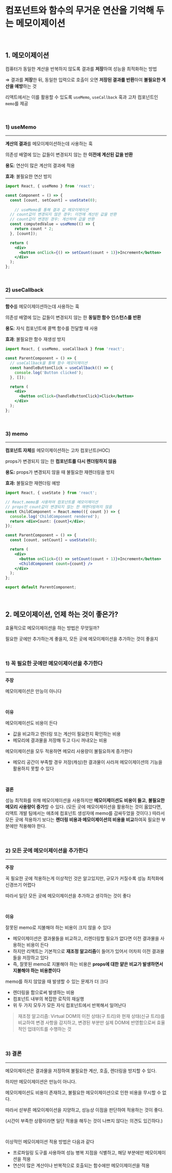 # 컴포넌트와 함수의 무거운 연산을 기억해 두는 메모이제이션

<br>

## 1. 메모이제이션

컴퓨터가 동일한 계산을 반복하지 않도록 결과를 **저장**하여 성능을 최적화하는 방법

⇒ 결과를 **저장**한 뒤, 동일한 입력으로 호출이 오면 **저장된 결과를 반환**하여 **불필요한 계산을 예방**하는 것

리액트에서는 이를 활용할 수 있도록 `useMemo`, `useCallback` 훅과 고차 컴포넌트인 `memo`를 제공

<br>

### 1) useMemo

---

**계산의 결과**를 메모이제이션하는데 사용하는 훅

의존성 배열에 있는 값들이 변경되지 않는 한 **이전에 계산된 값을 반환**

**용도**: 연산이 많은 계산의 결과에 적용

**효과**: 불필요한 연산 방지 

```jsx
import React, { useMemo } from 'react';

const Component = () => {
  const [count, setCount] = useState(0);
 
	// useMemo를 통해 결과 값 메모이제이션
  // count값이 변경되지 않은 경우: 이전에 계산된 값을 반환
  // count값이 변경된 경우: 계산하여 값을 반환
  const computedValue = useMemo(() => {
    return count * 2;
  }, [count]);

  return (
    <div>
      <button onClick={() => setCount(count + 1)}>Increment</button>
    </div>
  );
};
```

<br>

### 2) useCallback

---

**함수**를 메모이제이션하는데 사용하는 훅

의존성 배열에 있는 값들이 변경되지 않는 한 **동일한 함수 인스턴스를 반환**

**용도**: 자식 컴포넌트에 콜백 함수를 전달할 때 사용

**효과**: 불필요한 함수 재생성 방지 

```jsx
import React, { useMemo, useCallback } from 'react';

const ParentComponent = () => {
  // useCallback을 통해 함수 메모이제이션
  const handleButtonClick = useCallback(() => {
    console.log('Button clicked');
  }, []);

  return (
    <div>
      <button onClick={handleButtonClick}>Click</button>
    </div>
  );
};
```

<br>

### 3) memo

---

**컴포넌트 자체**를 메모이제이션하는 고차 컴포넌트(HOC)

props가 변경되지 않는 한 **컴포넌트를 다시 렌더링하지 않음**

**용도:** props가 변경되지 않을 때 불필요한 재렌더링을 방지

**효과:** 불필요한 재렌더링 예방

```jsx
import React, { useState } from 'react';

// React.memo를 사용하여 컴포넌트를 메모이제이션
// props인 count값이 변경되지 않는 한 재랜더링하지 않음
const ChildComponent = React.memo(({ count }) => {
  console.log('ChildComponent rendered');
  return <div>Count: {count}</div>;
});

const ParentComponent = () => {
  const [count, setCount] = useState(0);

  return (
    <div>
      <button onClick={() => setCount(count + 1)}>Increment</button>
      <ChildComponent count={count} />
    </div>
  );
};

export default ParentComponent;

```

<br>

## 2. 메모이제이션, 언제 하는 것이 좋은가?

효율적으로 메모이제이션을 하는 방법은 무엇일까?

필요한 곳에만 추가하는게 좋을지, 모든 곳에 메모이제이션을 추가하는 것이 좋을지

<br>

### 1) 꼭 필요한 곳에만 메모이제이션을 추가한다

---

**주장**

메모이제이션은 만능이 아니다

<br>

**이유**

메모이제이션도 비용이 든다 

- 값을 비교하고 렌더링 또는 계산이 필요한지 확인하는 비용
- 메모리에 결과물을 저장해 두고 다시 꺼내오는 비용

메모이제이션을 모두 적용하면 메모리 사용량이 불필요하게 증가한다

- 메모리 공간이 부족할 경우 저장(캐싱)한 결과물이 사라져 메모이제이션의 기능을 활용하지 못할 수 있다

<br>

**결론**

성능 최적화를 위해 메모이제이션을 사용하지만 **메모이제이션도 비용이 들고**, **불필요한 메모리 사용량이 증가**할 수 있다. (모든 곳에 메모이제이션을 활용하는 것이 옳았다면, 리액트 개발 팀에서는 애초에 컴포넌트 생성자에 memo를 감싸두었을 것이다.) 따라서 모든 곳에 적용하기 보다는 **렌더링 비용과 메모이제이션의 비용을 비교**하여꼭 필요한 부분에만 적용해야 한다.

<br>

### 2) 모든 곳에 메모이제이션을 추가한다

---

**주장**

꼭 필요한 곳에 적용하는게 이상적인 것은 알고있지만, 규모가 커질수록 성능 최적화에 신경쓰기 어렵다

따라서 일단 모든 곳에 메모이제이션을 추가하고 생각하는 것이 좋다

<br>

**이유**

잘못된 memo로 지불해야 하는 비용이 크지 않을 수 있다

- 메모이제이션은 결과물들을 비교하고, 리렌더링할 필요가 없다면 이전 결과물을 사용하는 비용이 든다
- 하지만 리액트는 기본적으로 **재조정 알고리즘**이 들어가 있어서 어차피 이전 결과물들을 저장하고 있다
- 즉, 잘못된 memo로 지불해야 하는 비용은 **props에 대한 얕은 비교가 발생하면서 지불해야 하는 비용뿐이다**

memo를 하지 않았을 때 발생할 수 있는 문제가 더 크다

- 렌더링을 함으로써 발생하는 비용
- 컴포넌트 내부의 복잡한 로직의 재실행
- 위 두 가지 모두가 모든 자식 컴포넌트에서 반복해서 일어난다

> 재조정 알고리즘: Virtual DOM의 이전 상태(구 트리)와 현재 상태(신규 트리)를 비교하여 변경 사항을 감지하고, 변경된 부분만 실제 DOM에 반영함으로써 효율적인 업데이트를 수행하는 것
> 

<br>

### 3) 결론

---

메모이제이션은 결과물을 저장하여 불필요한 계산, 호출, 렌더링을 방지할 수 있다. 

하지만 메모이제이션은 만능이 아니다. 

메모이제이션도 비용이 존재하고, 불필요한 메모이제이션으로 인한 비용을 무시할 수 없다. 

따라서 섣부른 메모이제이션을 지양하고, 성능상 이점을 판단하여 적용하는 것이 좋다.

(시간이 부족한 상황이라면 일단 적용을 해두는 것이 나쁘지 않다는 의견도 있긴하다.)

<br>

이상적인 메모이제이션 적용 방법은 다음과 같다

- 프로파일링 도구를 사용하여 성능 병복 지점을 식별하고, 해당 부분에만 메모이제이션을 적용
- 연산이 많은 계산이나 반복적으로 호출되는 함수에만 메모이제이션을 적용